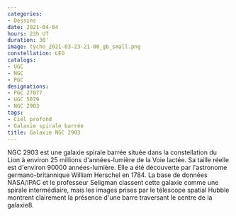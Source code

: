 ```yaml
---
categories:
- Dessins
date: 2021-04-04
hours: 23h UT
duration: 30'
image: tycho_2021-03-23-21-00_gb_small.png
constellation: LEO
catalogs:
- UGC
- NGC
- PGC
designations:
- PGC 27077
- UGC 5079 
- NGC 2903
tags:
- Ciel profond
- Galaxie spirale barrée
title: Galaxie NGC 2903
---
```

NGC 2903 est une galaxie spirale barrée située dans la constellation du Lion à environ 25 millions d'années-lumière de la Voie lactée. Sa taille réelle est d'environ 90000 années-lumière. Elle a été découverte par l'astronome germano-britannique William Herschel en 1784. La base de données NASA/IPAC et le professeur Seligman classent cette galaxie comme une spirale intermédiaire, mais les images prises par le télescope spatial Hubble montrent clairement la présence d'une barre traversant le centre de la galaxie8. 